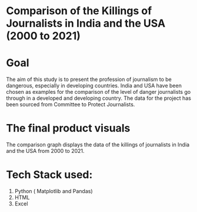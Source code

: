 # Comparison of the Killings of Journalists in India and the USA (2000 to 2021)

# Goal
The aim of this study is to present the profession of journalism to be dangerous, especially in developing countries. India and USA have been chosen as examples for the comparison of the level of danger journalists go through in a developed and developing country. The data for the project has been sourced from Committee to Protect Journalists.

# The final product visuals

The comparison graph displays the data of the killings of journalists in India and the USA from 2000 to 2021. 

# Tech Stack used:
1) Python ( Matplotlib and Pandas)
2) HTML
3) Excel
